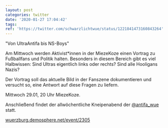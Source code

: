 ```yaml
---
layout: post
categories: twitter
date: '2020-01-27 17:04:42'
tags: 
ref: 'https://twitter.com/schwarzlichtwue/status/1221841473160843264'
---
```

"Von UltraAntifa bis NS-Boys"



Am Mittwoch werden Aktivist\*innen in der MiezeKoze einen Vortrag zu Fußballfans und Politik halten. Besonders in diesem Bereich gibt es viel Halbwissen: Sind Ultras eigentlich links oder rechts? Sind alle Hooligans Nazis?

Der Vortrag soll das aktuelle Bild in der Fanszene dokumentieren und versucht so, eine Antwort auf diese Fragen zu liefern.



Mittwoch 29.01, 20 Uhr MiezeKoze.

Anschließend findet der allwöchentliche Kneipenabend der [@antifa_wue](https://twitter.com/antifa_wue) statt.



[wuerzburg.demosphere.net/event/2305](https://wuerzburg.demosphere.net/event/2305)